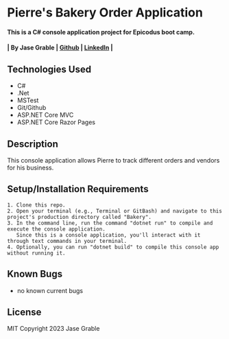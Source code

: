 # Pierre's Bakery Order Application

#### This is a C# console application project for Epicodus boot camp.

#### | **By Jase Grable** | **[Github](https://github.com/JaseGrable)** | **[LinkedIn](https://www.linkedin.com/in/jase-grable/)** |

## Technologies Used

- C#
- .Net
- MSTest
- Git/Github
- ASP.NET Core MVC
- ASP.NET Core Razor Pages

## Description

This console application allows Pierre to track different orders and vendors for his business.

## Setup/Installation Requirements

```
1. Clone this repo.
2. Open your terminal (e.g., Terminal or GitBash) and navigate to this project's production directory called "Bakery".
3. In the command line, run the command "dotnet run" to compile and execute the console application.
   Since this is a console application, you'll interact with it through text commands in your terminal.
4. Optionally, you can run "dotnet build" to compile this console app without running it.
```

## Known Bugs

- no known current bugs

## License

MIT Copyright 2023 Jase Grable
